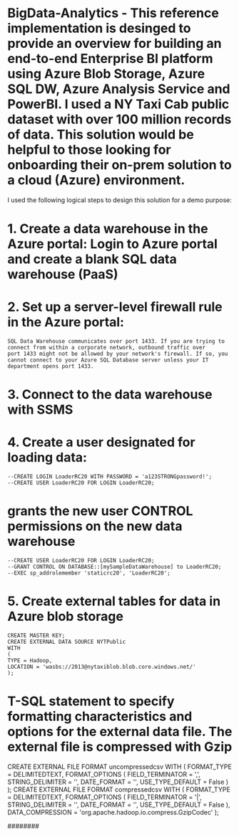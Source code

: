 # BigData-Analytics - This reference implementation is desinged to provide an overview for building an end-to-end Enterprise BI platform using Azure Blob Storage, Azure SQL DW, Azure Analysis Service and PowerBI. I used a NY Taxi Cab public dataset with over 100 million records of data. This solution would be helpful to those looking for onboarding their on-prem solution to a cloud (Azure) environment.


I used the following logical steps to design this solution for a demo purpose:

# 1.	Create a data warehouse in the Azure portal: Login to Azure portal and create a blank SQL data warehouse (PaaS)
# 2.	Set up a server-level firewall rule in the Azure portal: 
    SQL Data Warehouse communicates over port 1433. If you are trying to connect from within a corporate network, outbound traffic over         port 1433 might not be allowed by your network's firewall. If so, you cannot connect to your Azure SQL Database server unless your IT       department opens port 1433.
# 3.	Connect to the data warehouse with SSMS
# 4.	Create a user designated for loading data:
    --CREATE LOGIN LoaderRC20 WITH PASSWORD = 'a123STRONGpassword!';
    --CREATE USER LoaderRC20 FOR LOGIN LoaderRC20;
# grants the new user CONTROL permissions on the new data warehouse
    --CREATE USER LoaderRC20 FOR LOGIN LoaderRC20;
    --GRANT CONTROL ON DATABASE::[mySampleDataWarehouse] to LoaderRC20;
    --EXEC sp_addrolemember 'staticrc20', 'LoaderRC20';

# 5. Create external tables for data in Azure blob storage
    CREATE MASTER KEY;
    CREATE EXTERNAL DATA SOURCE NYTPublic
    WITH
    (
    TYPE = Hadoop,
    LOCATION = 'wasbs://2013@nytaxiblob.blob.core.windows.net/'
    );

  # T-SQL statement to specify formatting characteristics and options for the external data file. The external file is compressed with Gzip

  CREATE EXTERNAL FILE FORMAT uncompressedcsv
  WITH (
    FORMAT_TYPE = DELIMITEDTEXT,
    FORMAT_OPTIONS ( 
        FIELD_TERMINATOR = ',',
        STRING_DELIMITER = '',
        DATE_FORMAT = '',
        USE_TYPE_DEFAULT = False
    )
);
CREATE EXTERNAL FILE FORMAT compressedcsv
WITH ( 
    FORMAT_TYPE = DELIMITEDTEXT,
    FORMAT_OPTIONS ( FIELD_TERMINATOR = '|',
        STRING_DELIMITER = '',
    DATE_FORMAT = '',
        USE_TYPE_DEFAULT = False
    ),
    DATA_COMPRESSION = 'org.apache.hadoop.io.compress.GzipCodec'
);

########
